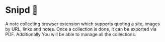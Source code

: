 # Snipd 🔫

A note collecting browser extension which supports quoting a site, images by URL, links and notes. Once a collection is done, it can be exported via PDF. Additionally You will be able to manage all the collections.
